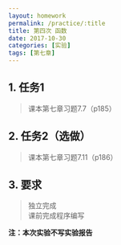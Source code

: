 ```yaml
---
layout: homework
permalink: /practice/:title
title: 第四次 函数
date: 2017-10-30
categories: [实验]
tags: [第七章]
---
```


## 1. 任务1
> 课本第七章习题7.7（p185）     

## 2. 任务2（选做）
> 课本第七章习题7.11（p186）     

## 3. 要求
> 独立完成    
> 课前完成程序编写    

__注：本次实验不写实验报告__
